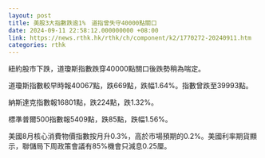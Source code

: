 ```yaml
---
layout: post
title: 美股3大指數跌逾1%　道指曾失守40000點關口
date: 2024-09-11 22:58:12.000000000 +08:00
link: https://news.rthk.hk/rthk/ch/component/k2/1770272-20240911.htm
categories: rthk
---
```


紐約股市下跌，道瓊斯指數跌穿40000點關口後跌勢稍為喘定。

道瓊斯指數較早時報40067點，跌669點，跌幅1.64%。指數曾跌至39993點。

納斯達克指數報16801點，跌224點，跌1.32%。

標準普爾500指數報5409點，跌85點，跌幅1.56%。

美國8月核心消費物價指數按月升0.3%，高於市場預期的0.2%。美國利率期貨顯示，聯儲局下周政策會議有85%機會只減息0.25厘。
